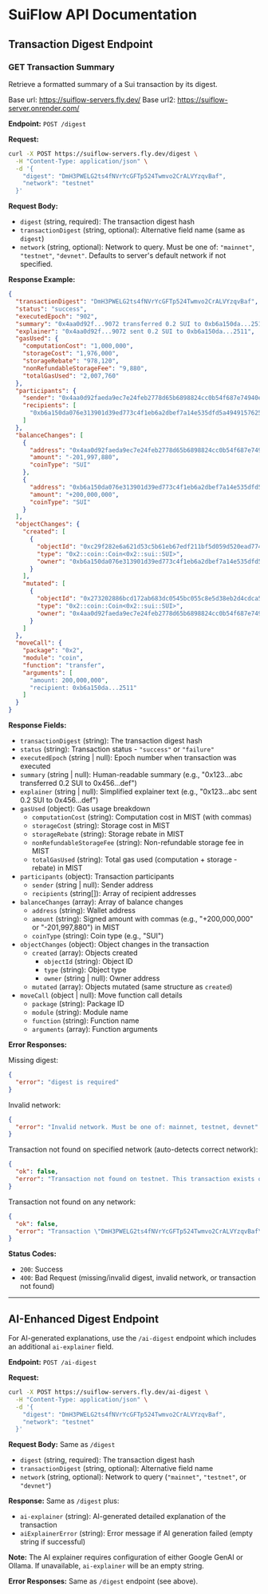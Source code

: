# SuiFlow API Documentation

## Transaction Digest Endpoint

### GET Transaction Summary

Retrieve a formatted summary of a Sui transaction by its digest.

Base url: https://suiflow-servers.fly.dev/
Base url2: https://suiflow-server.onrender.com/ 

**Endpoint:** `POST /digest`

**Request:**

```bash
curl -X POST https://suiflow-servers.fly.dev/digest \
  -H "Content-Type: application/json" \
  -d '{
    "digest": "DmH3PWELG2ts4fNVrYcGFTp524Twmvo2CrALVYzqvBaf",
    "network": "testnet"
  }'
```

**Request Body:**
- `digest` (string, required): The transaction digest hash
- `transactionDigest` (string, optional): Alternative field name (same as `digest`)
- `network` (string, optional): Network to query. Must be one of: `"mainnet"`, `"testnet"`, `"devnet"`. Defaults to server's default network if not specified.

**Response Example:**

```json
{
  "transactionDigest": "DmH3PWELG2ts4fNVrYcGFTp524Twmvo2CrALVYzqvBaf",
  "status": "success",
  "executedEpoch": "902",
  "summary": "0x4aa0d92f...9072 transferred 0.2 SUI to 0xb6a150da...2511",
  "explainer": "0x4aa0d92f...9072 sent 0.2 SUI to 0xb6a150da...2511",
  "gasUsed": {
    "computationCost": "1,000,000",
    "storageCost": "1,976,000",
    "storageRebate": "978,120",
    "nonRefundableStorageFee": "9,880",
    "totalGasUsed": "2,007,760"
  },
  "participants": {
    "sender": "0x4aa0d92faeda9ec7e24feb2778d65b6898824cc0b54f687e74940ed4b8a59072",
    "recipients": [
      "0xb6a150da076e313901d39ed773c4f1eb6a2dbef7a14e535dfd5a494915762511"
    ]
  },
  "balanceChanges": [
    {
      "address": "0x4aa0d92faeda9ec7e24feb2778d65b6898824cc0b54f687e74940ed4b8a59072",
      "amount": "-201,997,880",
      "coinType": "SUI"
    },
    {
      "address": "0xb6a150da076e313901d39ed773c4f1eb6a2dbef7a14e535dfd5a494915762511",
      "amount": "+200,000,000",
      "coinType": "SUI"
    }
  ],
  "objectChanges": {
    "created": [
      {
        "objectId": "0xc29f282e6a621d53c5b61eb67edf211bf5d059d520ead774bc4d61acb56e0043",
        "type": "0x2::coin::Coin<0x2::sui::SUI>",
        "owner": "0xb6a150da076e313901d39ed773c4f1eb6a2dbef7a14e535dfd5a494915762511"
      }
    ],
    "mutated": [
      {
        "objectId": "0x273202886bcd172ab683dc0545bc055c8e5d38eb2d4cdca5d7a7b96b89df748e",
        "type": "0x2::coin::Coin<0x2::sui::SUI>",
        "owner": "0x4aa0d92faeda9ec7e24feb2778d65b6898824cc0b54f687e74940ed4b8a59072"
      }
    ]
  },
  "moveCall": {
    "package": "0x2",
    "module": "coin",
    "function": "transfer",
    "arguments": [
      "amount: 200,000,000",
      "recipient: 0xb6a150da...2511"
    ]
  }
}
```

**Response Fields:**

- `transactionDigest` (string): The transaction digest hash
- `status` (string): Transaction status - `"success"` or `"failure"`
- `executedEpoch` (string | null): Epoch number when transaction was executed
- `summary` (string | null): Human-readable summary (e.g., "0x123...abc transferred 0.2 SUI to 0x456...def")
- `explainer` (string | null): Simplified explainer text (e.g., "0x123...abc sent 0.2 SUI to 0x456...def")
- `gasUsed` (object): Gas usage breakdown
  - `computationCost` (string): Computation cost in MIST (with commas)
  - `storageCost` (string): Storage cost in MIST
  - `storageRebate` (string): Storage rebate in MIST
  - `nonRefundableStorageFee` (string): Non-refundable storage fee in MIST
  - `totalGasUsed` (string): Total gas used (computation + storage - rebate) in MIST
- `participants` (object): Transaction participants
  - `sender` (string | null): Sender address
  - `recipients` (string[]): Array of recipient addresses
- `balanceChanges` (array): Array of balance changes
  - `address` (string): Wallet address
  - `amount` (string): Signed amount with commas (e.g., "+200,000,000" or "-201,997,880") in MIST
  - `coinType` (string): Coin type (e.g., "SUI")
- `objectChanges` (object): Object changes in the transaction
  - `created` (array): Objects created
    - `objectId` (string): Object ID
    - `type` (string): Object type
    - `owner` (string | null): Owner address
  - `mutated` (array): Objects mutated (same structure as `created`)
- `moveCall` (object | null): Move function call details
  - `package` (string): Package ID
  - `module` (string): Module name
  - `function` (string): Function name
  - `arguments` (array): Function arguments

**Error Responses:**

Missing digest:
```json
{
  "error": "digest is required"
}
```

Invalid network:
```json
{
  "error": "Invalid network. Must be one of: mainnet, testnet, devnet"
}
```

Transaction not found on specified network (auto-detects correct network):
```json
{
  "ok": false,
  "error": "Transaction not found on testnet. This transaction exists on mainnet. Please use network=\"mainnet\" in your request."
}
```

Transaction not found on any network:
```json
{
  "ok": false,
  "error": "Transaction \"DmH3PWELG2ts4fNVrYcGFTp524Twmvo2CrALVYzqvBaf\" not found on testnet network. Please verify the digest is correct and try with network=\"mainnet\", network=\"testnet\", or network=\"devnet\"."
}
```

**Status Codes:**
- `200`: Success
- `400`: Bad Request (missing/invalid digest, invalid network, or transaction not found)

---

## AI-Enhanced Digest Endpoint

For AI-generated explanations, use the `/ai-digest` endpoint which includes an additional `ai-explainer` field.

**Endpoint:** `POST /ai-digest`

**Request:**

```bash
curl -X POST https://suiflow-servers.fly.dev/ai-digest \
  -H "Content-Type: application/json" \
  -d '{
    "digest": "DmH3PWELG2ts4fNVrYcGFTp524Twmvo2CrALVYzqvBaf",
    "network": "testnet"
  }'
```

**Request Body:** Same as `/digest`
- `digest` (string, required): The transaction digest hash
- `transactionDigest` (string, optional): Alternative field name
- `network` (string, optional): Network to query (`"mainnet"`, `"testnet"`, or `"devnet"`)

**Response:** Same as `/digest` plus:
- `ai-explainer` (string): AI-generated detailed explanation of the transaction
- `aiExplainerError` (string): Error message if AI generation failed (empty string if successful)

**Note:** The AI explainer requires configuration of either Google GenAI or Ollama. If unavailable, `ai-explainer` will be an empty string.

**Error Responses:** Same as `/digest` endpoint (see above).

